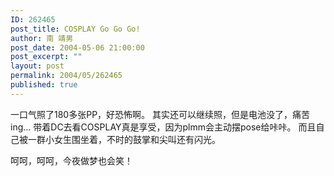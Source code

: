```yaml
---
ID: 262465
post_title: COSPLAY Go Go Go!
author: 南 靖男
post_date: 2004-05-06 21:00:00
post_excerpt: ""
layout: post
permalink: 2004/05/262465
published: true
---
```

一口气照了180多张PP，好恐怖啊。
其实还可以继续照，但是电池没了，痛苦ing...
带着DC去看COSPLAY真是享受，因为plmm会主动摆pose给咔咔。
而且自己被一群小女生围坐着，不时的鼓掌和尖叫还有闪光。

呵呵，呵呵，今夜做梦也会笑！